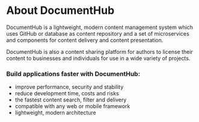 # About DocumentHub

DocumentHub is a lightweight, modern content management system which uses GitHub or database as content repository and a set of microservices and components for content delivery and content presentation.

DocumentHub is also a content sharing platform for authors to license their content to businesses and individuals for use in a wide variety of projects.




### Build applications faster with DocumentHub:
- improve performance, security and stability
- reduce development time, costs and risks
- the fastest content search, filter and delivery
- compatible with any web or mobile framework
- lightweight, modern architecture
